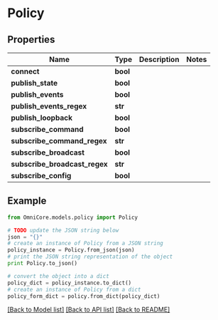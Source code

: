 # Policy


## Properties
Name | Type | Description | Notes
------------ | ------------- | ------------- | -------------
**connect** | **bool** |  | 
**publish_state** | **bool** |  | 
**publish_events** | **bool** |  | 
**publish_events_regex** | **str** |  | 
**publish_loopback** | **bool** |  | 
**subscribe_command** | **bool** |  | 
**subscribe_command_regex** | **str** |  | 
**subscribe_broadcast** | **bool** |  | 
**subscribe_broadcast_regex** | **str** |  | 
**subscribe_config** | **bool** |  | 

## Example

```python
from OmniCore.models.policy import Policy

# TODO update the JSON string below
json = "{}"
# create an instance of Policy from a JSON string
policy_instance = Policy.from_json(json)
# print the JSON string representation of the object
print Policy.to_json()

# convert the object into a dict
policy_dict = policy_instance.to_dict()
# create an instance of Policy from a dict
policy_form_dict = policy.from_dict(policy_dict)
```
[[Back to Model list]](../README.md#documentation-for-models) [[Back to API list]](../README.md#documentation-for-api-endpoints) [[Back to README]](../README.md)


